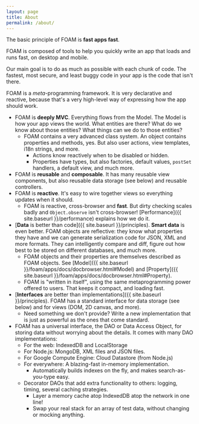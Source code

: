 ```yaml
---
layout: page
title: About
permalink: /about/
---
```


The basic principle of FOAM is **fast apps fast**.

FOAM is composed of tools to help you quickly write an app that loads and runs
fast, on desktop and mobile.

Our main goal is to do as much as possible with each chunk of code. The fastest,
most secure, and least buggy code in your app is the code that isn't there.

FOAM is a _meta_-programming framework. It is very declarative and reactive,
because that's a very high-level way of expressing how the app should work.


- FOAM is **deeply MVC**. Everything flows from the Model. The Model is how your
  app views the world. What entities are there? What do we know about
  those entities? What things can we do to those entities?
    - FOAM contains a very advanced class system. An object contains properties
      and methods, yes. But also user actions, view templates, i18n strings, and
      more.
        - Actions know reactively when to be disabled or hidden.
        - Properties have types, but also factories, default values, `postSet`
          handlers, a default view, and much more.
- FOAM is **reusable** and **composable**. It has many reusable view components,
  but also reusable data storage (see below) and reusable controllers.
- FOAM is **reactive**. It's easy to wire together views so everything updates
  when it should.
    - FOAM is reactive, cross-browser and **fast**. But dirty checking scales
      badly and `Object.observe` isn't cross-browser! [Performance]({{ site.baseurl }}/performance)
      explains how we do it.
- [**Data** is better than code]({{ site.baseurl }}/principles). **Smart data** is even better. FOAM objects are
  reflective: they know what properties they have and we can generate
  serialization code for JSON, XML and more formats. They can intelligently
  compare and diff, figure out how best to be stored on different databases,
  and much more.
    - FOAM objects and their properties are themselves described as FOAM objects. See [Model]({{ site.baseurl }}/foam/apps/docs/docbrowser.html#Model) and [Property]({{ site.baseurl }}/foam/apps/docs/docbrowser.html#Property).
    - FOAM is "written in itself", using the same metaprogramming power offered
      to users. That keeps it compact, and loading fast.
- [**Interfaces** are better than implementations]({{ site.baseurl }}/principles). FOAM has a standard interface
  for data storage (see below) and for views (DOM, 2D canvas, and more).
    - Need something we don't provide? Write a new implementation that is just
      as powerful as the ones that come standard.
- FOAM has a universal interface, the DAO or Data Access Object, for storing
  data without worrying about the details. It comes with many DAO
  implementations:
    - For the web: IndexedDB and LocalStorage
    - For Node.js: MongoDB, XML files and JSON files.
    - For Google Compute Engine: Cloud Datastore (from Node.js)
    - For everywhere: A blazing-fast in-memory implementation.
        - Automatically builds indexes on the fly, and makes search-as-you-type easy.
    - Decorator DAOs that add extra functionality to others: logging, timing,
      several caching strategies.
        - Layer a memory cache atop IndexedDB atop the network in one line!
        - Swap your real stack for an array of test data, without changing or
          mocking anything.

